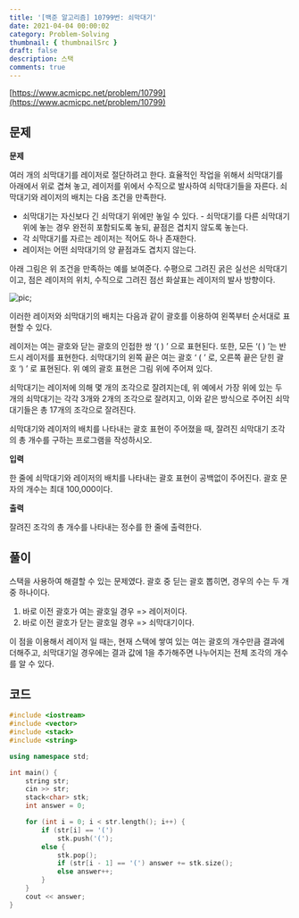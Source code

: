 ```yaml
---
title: '[백준 알고리즘] 10799번: 쇠막대기'
date: 2021-04-04 00:00:02
category: Problem-Solving
thumbnail: { thumbnailSrc }
draft: false
description: 스택
comments: true
---
```


[https://www.acmicpc.net/problem/10799](https://www.acmicpc.net/problem/10799)

## 문제

**문제**<br>

여러 개의 쇠막대기를 레이저로 절단하려고 한다. 효율적인 작업을 위해서 쇠막대기를 아래에서 위로 겹쳐 놓고, 레이저를 위에서 수직으로 발사하여 쇠막대기들을 자른다. 쇠막대기와 레이저의 배치는 다음 조건을 만족한다.

- 쇠막대기는 자신보다 긴 쇠막대기 위에만 놓일 수 있다. - 쇠막대기를 다른 쇠막대기 위에 놓는 경우 완전히 포함되도록 놓되, 끝점은 겹치지 않도록 놓는다.
- 각 쇠막대기를 자르는 레이저는 적어도 하나 존재한다.
- 레이저는 어떤 쇠막대기의 양 끝점과도 겹치지 않는다.

아래 그림은 위 조건을 만족하는 예를 보여준다. 수평으로 그려진 굵은 실선은 쇠막대기이고, 점은 레이저의 위치, 수직으로 그려진 점선 화살표는 레이저의 발사 방향이다.

![pic](https://onlinejudgeimages.s3-ap-northeast-1.amazonaws.com/problem/10799/1.png);

이러한 레이저와 쇠막대기의 배치는 다음과 같이 괄호를 이용하여 왼쪽부터 순서대로 표현할 수 있다.

레이저는 여는 괄호와 닫는 괄호의 인접한 쌍 ‘( ) ’ 으로 표현된다. 또한, 모든 ‘( ) ’는 반드시 레이저를 표현한다.
쇠막대기의 왼쪽 끝은 여는 괄호 ‘ ( ’ 로, 오른쪽 끝은 닫힌 괄호 ‘) ’ 로 표현된다.
위 예의 괄호 표현은 그림 위에 주어져 있다.

쇠막대기는 레이저에 의해 몇 개의 조각으로 잘려지는데, 위 예에서 가장 위에 있는 두 개의 쇠막대기는 각각 3개와 2개의 조각으로 잘려지고, 이와 같은 방식으로 주어진 쇠막대기들은 총 17개의 조각으로 잘려진다.

쇠막대기와 레이저의 배치를 나타내는 괄호 표현이 주어졌을 때, 잘려진 쇠막대기 조각의 총 개수를 구하는 프로그램을 작성하시오.

**입력**<br>

한 줄에 쇠막대기와 레이저의 배치를 나타내는 괄호 표현이 공백없이 주어진다. 괄호 문자의 개수는 최대 100,000이다.

**출력**<br>

잘려진 조각의 총 개수를 나타내는 정수를 한 줄에 출력한다.

## 풀이

스택을 사용하여 해결할 수 있는 문제였다. 괄호 중 딛는 괄호 뽑히면, 경우의 수는 두 개 중 하나이다.

1. 바로 이전 괄호가 여는 괄호일 경우 => 레이저이다.
2. 바로 이전 괄호가 닫는 괄호일 경우 => 쇠막대기이다.

이 점을 이용해서 레이저 일 때는, 현재 스택에 쌓여 있는 여는 괄호의 개수만큼 결과에 더해주고, 쇠막대기일 경우에는 결과 값에 1을 추가해주면 나누어지는 전체 조각의 개수를 알 수 있다.

## 코드

```cpp
#include <iostream>
#include <vector>
#include <stack>
#include <string>

using namespace std;

int main() {
    string str;
    cin >> str;
    stack<char> stk;
    int answer = 0;

    for (int i = 0; i < str.length(); i++) {
        if (str[i] == '(')
            stk.push('(');
        else {
            stk.pop();
            if (str[i - 1] == '(') answer += stk.size();
            else answer++;
        }
    }
    cout << answer;
}

```

